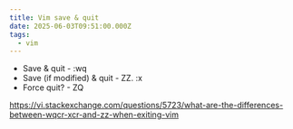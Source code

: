 ```yaml
---
title: Vim save & quit
date: 2025-06-03T09:51:00.000Z
tags:
  - vim
---
```

- Save & quit - :wq
- Save (if modified) & quit - ZZ. :x
- Force quit? - ZQ


<https://vi.stackexchange.com/questions/5723/what-are-the-differences-between-wqcr-xcr-and-zz-when-exiting-vim>
